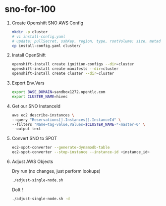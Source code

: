 # sno-for-100

1. Create Openshift SNO AWS Config

    ```bash
    mkdir -p cluster
    # vi install-config.yaml
    # update: pullSecret, sshKey, region, type, rootVolume: size, metadata: name, baseDomain
    cp install-config.yaml cluster/
    ```

2. Install OpenShift

    ```bash
    openshift-install create ignition-configs --dir=cluster
    openshift-install create manifests --dir=cluster
    openshift-install create cluster --dir=cluster
    ```

3. Export Env.Vars

    ```bash
    export BASE_DOMAIN=sandbox1272.opentlc.com
    export CLUSTER_NAME=hivec
    ```

4. Get our SNO InstanceId

    ```bash
    aws ec2 describe-instances \
    --query "Reservations[].Instances[].InstanceId" \
    --filters "Name=tag-value,Values=$CLUSTER_NAME-*-master-0" \
    --output text
    ```

5. Convert SNO to SPOT

    ```bash
    ec2-spot-converter --generate-dynamodb-table
    ec2-spot-converter --stop-instance --instance-id <instance_id>
    ```

6. Adjust AWS Objects

    Dry run (no changes, just perform lookups)

    ```bash
    ./adjust-single-node.sh
    ```

    DoIt !

    ```bash
    ./adjust-single-node.sh -d
    ```
